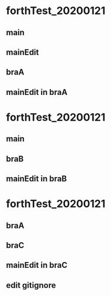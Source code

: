 # forthTest_20200121
## main
## mainEdit
## braA
## mainEdit in braA
# forthTest_20200121
## main
## braB
## mainEdit in braB
# forthTest_20200121
## braA
## braC
## mainEdit in braC
## edit gitignore